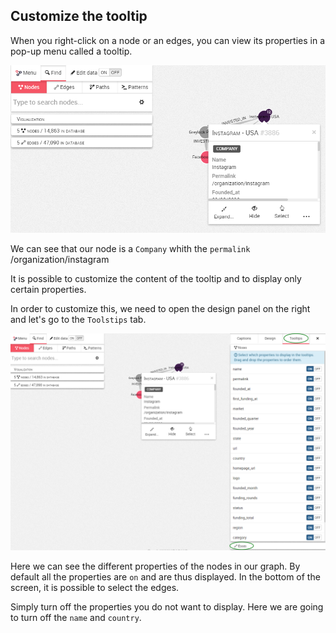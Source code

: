 ## Customize the tooltip

When you right-click on a node or an edges, you can view its properties in a pop-up menu called a tooltip.

![](TooltipPix.png)

We can see that our node is a ```Company``` whith the ```permalink``` /organization/instagram

It is possible to customize the content of the tooltip and to display only certain properties.

In order to customize this, we need to open the design panel on the right and let's go to the ```Toolstips``` tab.

![](Customize_Tooltip.png)

 Here we can see the different properties of the nodes in our graph. By default all the properties are ```on``` and are thus displayed. In the bottom of the screen, it is possible to select the edges.

Simply turn off the properties you do not want to display. Here we are going to turn off the ```name``` and ```country```.
